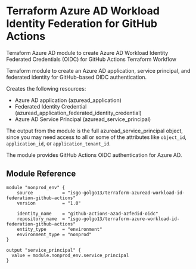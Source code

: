 # Terraform Azure AD Workload Identity Federation for GitHub Actions
Terraform Azure AD module to create Azure AD Workload Identity Federated Credentials (OIDC) for GitHub Actions Terraform Workflow

Terraform module to create an Azure AD application, service principal, and federated identity for GitHub-based OIDC authentication.

Creates the following resources:

- Azure AD application (azuread_application)
- Federated Identity Credential (azuread_application_federated_identity_credential)
- Azure AD Service Principal (azuread_service_principal)

The output from the module is the full azuread_service_principal object, since you may need access to all or some of the attributes like `object_id`, `application_id`, or `application_tenant_id`.

The module provides GitHub Actions OIDC authentication for Azure AD.

## Module Reference

```
module "nonprod_env" {
    source           = "isgo-golgo13/terraform-azuread-workload-id-federation-github-actions"
    version          = "1.0"

    identity_name    = "github-actions-azad-azfedid-oidc"
    repository_name  = "isgo-golgo13/terraform-azure-workload-id-federation-github-actions"
    entity_type      = "environment"
    environment_type = "nonprod"
}

output "service_principal" {
  value = module.nonprod_env.service_principal
}
```
